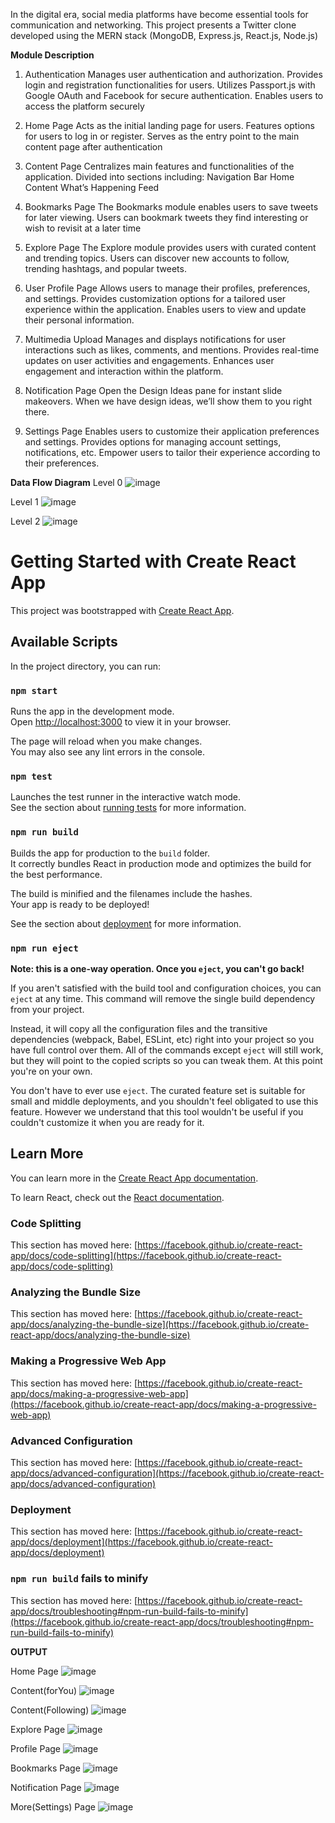 In the digital era, social media platforms have become essential tools for communication and networking. This project presents a Twitter clone developed using the MERN stack (MongoDB, Express.js, React.js, Node.js)


**Module Description**

1. Authentication
Manages user authentication and authorization.
Provides login and registration functionalities for users.
Utilizes Passport.js with Google OAuth and Facebook for secure authentication.
Enables users to access the platform securely


2. Home Page
Acts as the initial landing page for users.
Features options for users to log in or register.
Serves as the entry point to the main content page after authentication

3. Content Page
Centralizes main features and functionalities of the application.
Divided into sections including:
Navigation Bar
Home Content
What’s Happening Feed

4. Bookmarks Page
The Bookmarks module enables users to save tweets for later viewing.
Users can bookmark tweets they find interesting or wish to revisit at a later time

5. Explore Page
The Explore module provides users with curated content and trending topics.
Users can discover new accounts to follow, trending hashtags, and popular tweets.

6. User Profile Page
Allows users to manage their profiles, preferences, and settings.
Provides customization options for a tailored user experience within the application.
Enables users to view and update their personal information.

7. Multimedia Upload
Manages and displays notifications for user interactions such as likes, comments, and mentions.
Provides real-time updates on user activities and engagements.
Enhances user engagement and interaction within the platform.

8. Notification Page
Open the Design Ideas pane for instant slide makeovers. 
When we have design ideas, we’ll show them to you right there. 

9. Settings Page
Enables users to customize their application preferences and settings.
Provides options for managing account settings, notifications, etc.
Empower users to tailor their experience according to their preferences.

**Data Flow Diagram**
Level 0
![image](https://github.com/Bharath-Sethuraman/Twitter-clone/assets/135990314/b5f3c784-1f06-4efa-a489-e98325589670)

Level 1
![image](https://github.com/Bharath-Sethuraman/Twitter-clone/assets/135990314/d640b4b6-f4be-4862-b8c6-7fbb964de8eb)

Level 2
![image](https://github.com/Bharath-Sethuraman/Twitter-clone/assets/135990314/427b4a32-9760-4dad-b6ab-3e28ac11c3f8)


# Getting Started with Create React App

This project was bootstrapped with [Create React App](https://github.com/facebook/create-react-app).

## Available Scripts

In the project directory, you can run:

### `npm start`

Runs the app in the development mode.\
Open [http://localhost:3000](http://localhost:3000) to view it in your browser.

The page will reload when you make changes.\
You may also see any lint errors in the console.

### `npm test`

Launches the test runner in the interactive watch mode.\
See the section about [running tests](https://facebook.github.io/create-react-app/docs/running-tests) for more information.

### `npm run build`

Builds the app for production to the `build` folder.\
It correctly bundles React in production mode and optimizes the build for the best performance.

The build is minified and the filenames include the hashes.\
Your app is ready to be deployed!

See the section about [deployment](https://facebook.github.io/create-react-app/docs/deployment) for more information.

### `npm run eject`

**Note: this is a one-way operation. Once you `eject`, you can't go back!**

If you aren't satisfied with the build tool and configuration choices, you can `eject` at any time. This command will remove the single build dependency from your project.

Instead, it will copy all the configuration files and the transitive dependencies (webpack, Babel, ESLint, etc) right into your project so you have full control over them. All of the commands except `eject` will still work, but they will point to the copied scripts so you can tweak them. At this point you're on your own.

You don't have to ever use `eject`. The curated feature set is suitable for small and middle deployments, and you shouldn't feel obligated to use this feature. However we understand that this tool wouldn't be useful if you couldn't customize it when you are ready for it.

## Learn More

You can learn more in the [Create React App documentation](https://facebook.github.io/create-react-app/docs/getting-started).

To learn React, check out the [React documentation](https://reactjs.org/).

### Code Splitting

This section has moved here: [https://facebook.github.io/create-react-app/docs/code-splitting](https://facebook.github.io/create-react-app/docs/code-splitting)

### Analyzing the Bundle Size

This section has moved here: [https://facebook.github.io/create-react-app/docs/analyzing-the-bundle-size](https://facebook.github.io/create-react-app/docs/analyzing-the-bundle-size)

### Making a Progressive Web App

This section has moved here: [https://facebook.github.io/create-react-app/docs/making-a-progressive-web-app](https://facebook.github.io/create-react-app/docs/making-a-progressive-web-app)

### Advanced Configuration

This section has moved here: [https://facebook.github.io/create-react-app/docs/advanced-configuration](https://facebook.github.io/create-react-app/docs/advanced-configuration)

### Deployment

This section has moved here: [https://facebook.github.io/create-react-app/docs/deployment](https://facebook.github.io/create-react-app/docs/deployment)

### `npm run build` fails to minify

This section has moved here: [https://facebook.github.io/create-react-app/docs/troubleshooting#npm-run-build-fails-to-minify](https://facebook.github.io/create-react-app/docs/troubleshooting#npm-run-build-fails-to-minify)

**OUTPUT**


Home Page
![image](https://github.com/Bharath-Sethuraman/Twitter-clone/assets/135990314/f31809bb-8298-493d-bb18-2cb4a0a727ab)

Content(forYou)
![image](https://github.com/Bharath-Sethuraman/Twitter-clone/assets/135990314/e6d085fd-a0bc-4c15-82a0-2a365b9153a5)

Content(Following)
![image](https://github.com/Bharath-Sethuraman/Twitter-clone/assets/135990314/7f6aa1fa-01e6-4e1d-b453-2bd967fadb20)

Explore Page
![image](https://github.com/Bharath-Sethuraman/Twitter-clone/assets/135990314/e3950449-8f63-4f48-ba23-9aca53c1cae7)

Profile Page
![image](https://github.com/Bharath-Sethuraman/Twitter-clone/assets/135990314/e8ced4a9-f167-4531-892e-b111f60dcfc2)

Bookmarks Page
![image](https://github.com/Bharath-Sethuraman/Twitter-clone/assets/135990314/9ef9eaa3-f78d-48da-aa43-7a93f9803f94)

Notification Page
![image](https://github.com/Bharath-Sethuraman/Twitter-clone/assets/135990314/40eec295-c38c-4e1f-989a-f9f56caac6cf)

More(Settings) Page
![image](https://github.com/Bharath-Sethuraman/Twitter-clone/assets/135990314/2285e9c0-fbe0-4b7c-afa3-7a55e36ad765)
